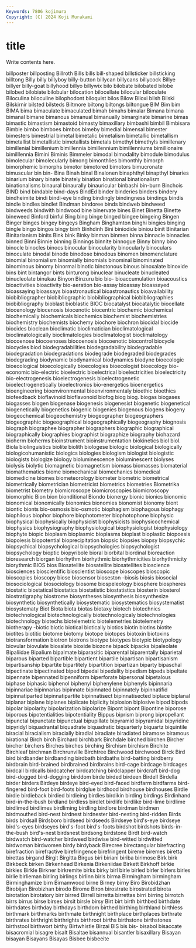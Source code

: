 ```yaml
---
Keywords: 7806 kojimura
Copyright: (C) 2024 Koji Murakami
---
```


# title

Write contents here.



billposter billposting Billroth Bills bills bill-shaped billsticker billsticking billtong
Billy billy billyboy billy-button billycan billycans billycock Billye billyer billy-goat
billyhood billyo billywix bilo bilobate bilobated bilobe bilobed bilobiate bilobular
bilocation bilocellate bilocular biloculate Biloculina biloculine bilophodont biloquist bilos Bilow
Biloxi bilsh Bilski Bilskirnir bilsted bilsteds Biltmore biltong biltongs biltongue
BIM Bim bim BIMA bima bimaculate bimaculated bimah bimahs bimalar
Bimana bimana bimanal bimane bimanous bimanual bimanually bimarginate bimarine bimas
bimastic bimastism bimastoid bimasty bimaxillary bimbashi bimbil Bimbisara Bimble bimbo
bimboes bimbos bimeby bimedial bimensal bimester bimesters bimestrial bimetal bimetalic
bimetalism bimetallic bimetallism bimetallist bimetallistic bimetallists bimetals bimethyl bimethyls bimillenary
bimillenial bimillenium bimillennia bimillennium bimillenniums bimillionaire bimilllennia Bimini Biminis Bimmeler
bimodal bimodality bimodule bimodulus bimolecular bimolecularly bimong bimonthlies bimonthly bimorph
bimorphemic bimorphs bimotor bimotored bimotors bimucronate bimuscular bin bin- Bina
Binah binal Binalonen binaphthyl binapthyl binaries binarium binary binate binately
bination binational binationalism binationalisms binaural binaurally binauricular binbashi bin-burn Binchois
BIND bind bindable bind-days BIndEd binder binderies binders bindery bindheimite
bindi bindi-eye binding bindingly bindingness bindings bindis bindle bindles bindlet
Bindman bindoree binds bindweb bindweed bindweeds bindwith bindwood bine binervate
bines Binet Binetta Binette bineweed Binford binful Bing bing binge
binged bingee bingeing Bingen Binger binges bingey bingeys Bingham Binghamton
binghi bingies binging bingle bingo bingos bingy binh Binhdinh Bini
biniodide biniou binit Binitarian Binitarianism binits Bink bink Binky binman
binmen binna binnacle binnacles binned Binni Binnie binning Binnings binnite
binnogue Binny binny bino binocle binocles binocs binocular binocularity binocularly
binoculars binoculate binodal binode binodose binodous binomen binomenclature binomial binomialism
binomially binomials binominal binominated binominous binomy binormal binotic binotonous binous
binoxalate binoxide bins bint bintangor bints binturong binuclear binucleate binucleated
binucleolate binukau Binyon Binzuru bio bio- bioaccumulation bioacoustics bioactivities bioactivity
bio-aeration bio-assay bioassay bioassayed bioassaying bioassays bioastronautical bioastronautics bioavailability biobibliographer
biobibliographic biobibliographical biobibliographies biobibliography bioblast bioblastic BIOC biocatalyst biocatalytic biocellate
biocenology biocenosis biocenotic biocentric biochemic biochemical biochemically biochemicals biochemics biochemist
biochemistries biochemistry biochemists biochemy biochore biochron biocidal biocide biocides bioclean
bioclimatic bioclimatician bioclimatological bioclimatologically bioclimatologies bioclimatologist bioclimatology biocoenose biocoenoses biocoenosis
biocoenotic biocontrol biocycle biocycles biod biodegradabilities biodegradability biodegradable biodegradation biodegradations
biodegrade biodegraded biodegrades biodegrading biodynamic biodynamical biodynamics biodyne bioecologic bioecological
bioecologically bioecologies bioecologist bioecology bio-economic bio-electric bioelectric bioelectrical bioelectricities bioelectricity
bio-electrogenesis bioelectrogenesis bioelectrogenetic bioelectrogenetically bioelectronics bio-energetics bioenergetics bioengineering bioenvironmental bioenvironmentaly
bioethic bioethics biofeedback bioflavinoid bioflavonoid biofog biog biog. biogas biogases
biogasses biogen biogenase biogenesis biogenesist biogenetic biogenetical biogenetically biogenetics biogenic
biogenies biogenous biogens biogeny biogeochemical biogeochemistry biogeographer biogeographers biogeographic biogeographical
biogeographically biogeography biognosis biograph biographee biographer biographers biographic biographical biographically
biographies biographist biographize biography biohazard bioherm bioherms bioinstrument bioinstrumentation biokinetics
biol biol. Biola biolinguistics biolite biolith biologese biologic biological biologically
biologicohumanistic biologics biologies biologism biologist biologistic biologists biologize biology bioluminescence
bioluminescent biolyses biolysis biolytic biomagnetic biomagnetism biomass biomasses biomaterial biomathematics
biome biomechanical biomechanics biomedical biomedicine biomes biometeorology biometer biometric biometrical
biometrically biometrician biometricist biometrics biometries Biometrika biometrist biometry biomicroscope biomicroscopies
biomicroscopy biomorphic Bion bion bionditional Biondo bionergy bionic bionics bionomic
bionomical bionomically bionomics bionomies bionomist bionomy biont biontic bionts bio-osmosis
bio-osmotic biophagism biophagous biophagy biophilous biophor biophore biophotometer biophotophone biophysic
biophysical biophysically biophysicist biophysicists biophysicochemical biophysics biophysiography biophysiological biophysiologist biophysiology
biophyte biopic bioplasm bioplasmic bioplasms bioplast bioplastic biopoesis biopoiesis biopotential
bioprecipitation biopsic biopsies biopsy biopsychic biopsychical biopsychological biopsychologies biopsychologist biopsychology
bioptic biopyribole bioral biorbital biordinal bioreaction bioresearch biorgan biorhythm biorhythmic
biorhythmicities biorhythmicity biorythmic BIOS bios Biosatellite biosatellite biosatellites bioscience biosciences
bioscientific bioscientist bioscope bioscopes bioscopic bioscopies bioscopy biose biosensor bioseston
-biosis biosis biosocial biosociological biosociology biosome biospeleology biosphere biospheres biostatic
biostatical biostatics biostatistic biostatistics biosterin biosterol biostratigraphy biostrome biosyntheses biosynthesis
biosynthesize biosynthetic biosynthetically biosystematic biosystematics biosystematist biosystematy Biot Biota biota
biotas biotaxy biotech biotechnics biotechnological biotechnologically biotechnologicaly biotechnologies biotechnology biotechs
biotelemetric biotelemetries biotelemetry biotherapy -biotic biotic biotical biotically biotics biotin
biotins biotite biotites biotitic biotome biotomy biotope biotopes biotoxin biotoxins
biotransformation biotron biotrons biotype biotypes biotypic biotypology biovular biovulate bioxalate
bioxide biozone bipack bipacks bipaleolate Bipaliidae Bipalium bipalmate biparasitic biparental
biparentally biparietal biparous biparted bipartible bipartient bipartile bipartisan bipartisanism bipartisanship
bipartite bipartitely bipartition bipartizan biparty bipaschal bipectinate bipectinated biped bipedal
bipedality bipedism bipeds bipeltate bipennate bipennated bipenniform biperforate bipersonal bipetalous
biphase biphasic biphenol biphenyl biphenylene biphenyls bipinnaria bipinnariae bipinnarias bipinnate
bipinnated bipinnately bipinnatifid bipinnatiparted bipinnatipartite bipinnatisect bipinnatisected biplace biplanal biplanar
biplane biplanes biplicate biplicity biplosion biplosive bipod bipods bipolar bipolarity
bipolarization bipolarize Bipont bipont Bipontine biporose biporous bipotentialities bipotentiality Bippus
biprism biprong bipropellant bipunctal bipunctate bipunctual bipupillate bipyramid bipyramidal bipyridine
bipyridyl biquadrantal biquadrate biquadratic biquarterly biquartz biquintile biracial biracialism biracially
biradial biradiate biradiated biramose biramous birational Birch birch Birchard birchbark
Birchdale birched birchen Bircher bircher birchers Birches birches birching Birchism
birchism Birchite Birchleaf birchman Birchrunville Birchtree Birchwood birchwood Birck Bird
bird birdbander birdbanding birdbath birdbaths bird-batting birdberry birdbrain bird-brained birdbrained
birdbrains bird-cage birdcage birdcages birdcall birdcalls birdcatcher birdcatching birdclapper birdcraft
bird-dog bird-dogged bird-dogging birddom birde birded birdeen Birdell Birdella birder
birders Birdeye birdeye bird-eyed bird-faced birdfarm birdfarms bird-fingered bird-foot bird-foots
birdglue birdhood birdhouse birdhouses Birdie birdie birdieback birdied birdieing birdies
birdikin birding birdings Birdinhand bird-in-the-bush birdland birdless birdlet birdlife birdlike
bird-lime birdlime birdlimed birdlimes birdliming birdling birdlore birdman birdmen birdmouthed
bird-nest birdnest birdnester bird-nesting bird-ridden Birds birds birdsall Birdsboro birdseed
birdseeds Birdseye bird's-eye birdseye bird's-eyes birdseyes bird's-foot bird's-foots birdshot birdshots
birds-in-the-bush bird's-nest birdsnest birdsong birdstone Birdt bird-watch birdwatch bird-watcher birdweed
birdwise bird-witted birdwitted birdwoman birdwomen birdy birdyback Birecree birectangular birefracting
birefraction birefractive birefringence birefringent bireme biremes biretta birettas birgand Birgit
Birgitta Birgus biri biriani biriba birimose Birk birk Birkbeck birken
Birkenhead Birkenia Birkeniidae Birkett Birkhoff birkie birkies Birkle Birkner birkremite
birks birky birl birle birled birler birlers birles birlie birlieman
birling birlings birlinn birls birma Birmingham birmingham Birminghamize birn Birnamwood
birne Birney birny Biro Birobidzhan Birobijan Birobizhan birodo Birome Biron
birostrate birostrated birota birotation birotatory birr birred Birrell birretta birrettas
birri birring birrotch birrs birrus birse birses birsit birsle birsy
Birt birt birth birthbed birthdate birthdates birthday birthdays birthdom birthed
birthing birthland birthless birthmark birthmarks birthmate birthnight birthplace birthplaces birthrate
birthrates birthright birthrights birthroot births birthstone birthstones birthstool birthwort birthy
Birtwhistle Birzai BIS bis bis- bisabol bisaccate bisacromial bisagre bisalt
Bisaltae bisannual bisantler bisaxillary Bisayan bisayan Bisayans Bisayas Bisbee bisbeeite
